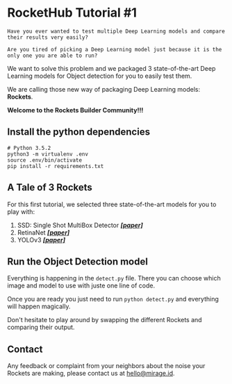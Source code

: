 # RocketHub Tutorial #1
    Have you ever wanted to test multiple Deep Learning models and compare their results very easily?

    Are you tired of picking a Deep Learning model just because it is the only one you are able to run?

We want to solve this problem and we packaged 3 state-of-the-art Deep Learning models for Object detection for you to easily test them.

We are calling those new way of packaging Deep Learning models: __Rockets__.

__Welcome to the Rockets Builder Community!!!__

## Install the python dependencies
```
# Python 3.5.2
python3 -m virtualenv .env
source .env/bin/activate
pip install -r requirements.txt
```
## A Tale of 3 Rockets
For this first tutorial, we selected three state-of-the-art models for you to play with:
1. SSD: Single Shot MultiBox Detector ___[[paper]](https://arxiv.org/pdf/1512.02325.pdf)___
2. RetinaNet ___[[paper]](https://arxiv.org/pdf/1708.02002.pdf)___
3. YOLOv3 ___[[paper]](https://pjreddie.com/media/files/papers/YOLOv3.pdf)___

## Run the Object Detection model
Everything is happening in the `detect.py` file. There you can choose which image and model to use with juste one line of code.

Once you are ready you just need to run `python detect.py` and everything will happen magically.

Don't hesitate to play around by swapping the different Rockets and comparing their output.

## Contact
Any feedback or complaint from your neighbors about the noise your Rockets are making, please contact us at [hello@mirage.id](mailto:hello@mirage.id). 